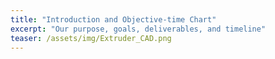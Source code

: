 ```yaml
---
title: "Introduction and Objective-time Chart"
excerpt: "Our purpose, goals, deliverables, and timeline"
teaser: /assets/img/Extruder_CAD.png
---
```


